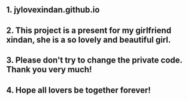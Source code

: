 ## 1. jylovexindan.github.io
## 2. This project is a present for my girlfriend xindan, she is a so lovely and beautiful girl.
## 3. Please don't try to change the private code. Thank you very much!
## 4. Hope all lovers be together forever!
